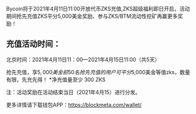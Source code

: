 Bycoin将于2021年4月11日11:00开放代币ZKS充值,ZKS超级福利即日开启，活动期间抢先充值ZKS平分5,000美金奖励、参与ZKS/BTM流动性挖矿再赢更多奖励！

## 充值活动时间：

北京时间：2021年4月11日11：00—2021年4月15日11:00（共5天）

抢先充值，享$5,000美金前50名抢先充值的用户可平分$5,000美金等值zks，数量有限，先充先得！
*净充值量至少 300 ZKS

注：活动奖励在活动结束当日（2021年4月15）进行分发。

更多详情请下载钱包APP：https://blockmeta.com/wallet/
